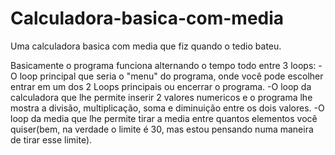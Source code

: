 # Calculadora-basica-com-media
Uma calculadora basica com media que fiz quando o tedio bateu.

Basicamente o programa funciona alternando o tempo todo entre 3 loops:
-O loop principal que seria o "menu" do programa, onde você pode escolher entrar em um dos 2 Loops principais ou encerrar o programa.
-O loop da calculadora que lhe permite inserir 2 valores numericos e o programa lhe mostra a divisão, multiplicação, soma e diminuição
entre os dois valores.
-O loop da media que lhe permite tirar a media entre quantos elementos você quiser(bem, na verdade o limite é 30, mas estou pensando numa maneira
de tirar esse limite).


